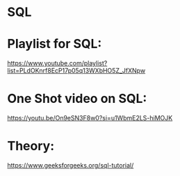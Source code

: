 # SQL

# Playlist for SQL: 
https://www.youtube.com/playlist?list=PLdOKnrf8EcP17p05q13WXbHO5Z_JfXNpw
# One Shot video on SQL: 
https://youtu.be/On9eSN3F8w0?si=u1WbmE2LS-hiMOJK
# Theory:
https://www.geeksforgeeks.org/sql-tutorial/

